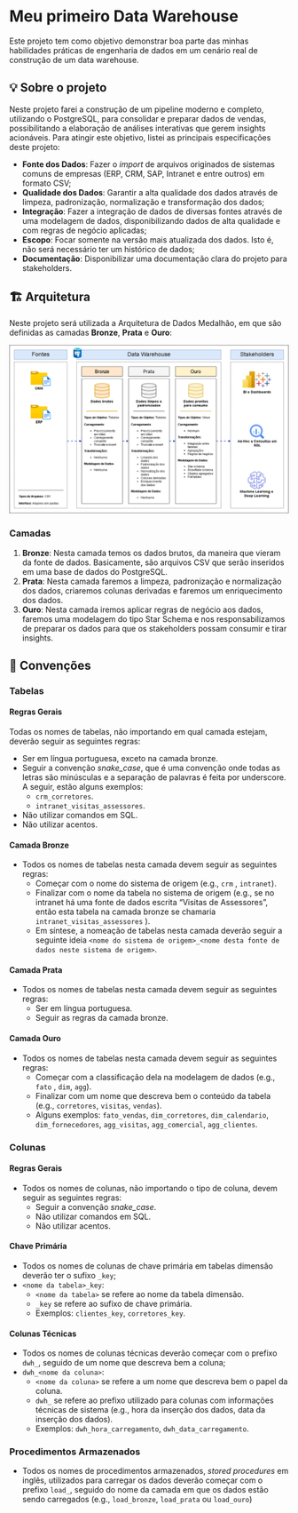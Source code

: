 # **Meu primeiro Data Warehouse**

Este projeto tem como objetivo demonstrar boa parte das minhas habilidades práticas de engenharia de dados em um cenário real de construção de um data warehouse.

## :bulb: **Sobre o projeto**

Neste projeto farei a construção de um pipeline moderno e completo, utilizando o PostgreSQL, para consolidar e preparar dados de vendas, possibilitando a elaboração de análises interativas que gerem insights acionáveis. Para atingir este objetivo, listei as principais especificações deste projeto:

- **Fonte dos Dados**: Fazer o *import* de arquivos originados de sistemas comuns de empresas (ERP, CRM, SAP, Intranet e entre outros) em formato CSV;
- **Qualidade dos Dados**: Garantir a alta qualidade dos dados através de limpeza, padronização, normalização e transformação dos dados;
- **Integração**: Fazer a integração de dados de diversas fontes através de uma modelagem de dados, disponibilizando dados de alta qualidade e com regras de negócio aplicadas;
- **Escopo**: Focar somente na versão mais atualizada dos dados. Isto é, não será necessário ter um histórico de dados;
- **Documentação**: Disponibilizar uma documentação clara do projeto para stakeholders.

## 🏗️ **Arquitetura**

Neste projeto será utilizada a Arquitetura de Dados Medalhão, em que são definidas as camadas **Bronze**, **Prata** e **Ouro**:

![alt text](docs/images/arquitetura.png)

### **Camadas**

1. **Bronze**: Nesta camada temos os dados brutos, da maneira que vieram da fonte de dados. Basicamente, são arquivos CSV que serão inseridos em uma base de dados do PostgreSQL.
2. **Prata**: Nesta camada faremos a limpeza, padronização e normalização dos dados, criaremos colunas derivadas e faremos um enriquecimento dos dados.
3. **Ouro**: Nesta camada iremos aplicar regras de negócio aos dados, faremos uma modelagem do tipo Star Schema e nos responsabilizamos de preparar os dados para que os stakeholders possam consumir e tirar insights.

## :page_with_curl: **Convenções**

### **Tabelas**

#### **Regras Gerais**

Todas os nomes de tabelas, não importando em qual camada estejam, deverão seguir as seguintes regras:

- Ser em língua portuguesa, exceto na camada bronze.
- Seguir a convenção *snake_case*, que é uma convenção onde todas as letras são minúsculas e a separação de palavras é feita por underscore. A seguir, estão alguns exemplos:
    - `crm_corretores`.
    - `intranet_visitas_assessores`.
- Não utilizar comandos em SQL.
- Não utilizar acentos.

#### **Camada Bronze**

- Todos os nomes de tabelas nesta camada devem seguir as seguintes regras:
    - Começar com o nome do sistema de origem (e.g., `crm` , `intranet`).
    - Finalizar com o nome da tabela no sistema de origem (e.g., se no intranet há uma fonte de dados escrita “Visitas de Assessores”, então esta tabela na camada bronze se chamaria `intranet_visitas_assessores` ).
    - Em síntese, a nomeação de tabelas nesta camada deverão seguir a seguinte ideia `<nome do sistema de origem>_<nome desta fonte de dados neste sistema de origem>`.

#### **Camada Prata**

- Todos os nomes de tabelas nesta camada devem seguir as seguintes regras:
    - Ser em língua portuguesa.
    - Seguir as regras da camada bronze.

#### **Camada Ouro**

- Todos os nomes de tabelas nesta camada devem seguir as seguintes regras:
    - Começar com a classificação dela na modelagem de dados (e.g., `fato` , `dim`, `agg`).
    - Finalizar com um nome que descreva bem o conteúdo da tabela (e.g., `corretores`, `visitas`, `vendas`).
    - Alguns exemplos: `fato_vendas`, `dim_corretores`, `dim_calendario`, `dim_fornecedores`, `agg_visitas`, `agg_comercial`, `agg_clientes`.

### **Colunas**

#### **Regras Gerais**

- Todos os nomes de colunas, não importando o tipo de coluna, devem seguir as seguintes regras:
    - Seguir a convenção *snake_case*.
    - Não utilizar comandos em SQL.
    - Não utilizar acentos.

#### **Chave Primária**

- Todos os nomes de colunas de chave primária em tabelas dimensão deverão ter o sufixo `_key`;
- `<nome da tabela>_key`:
    - `<nome da tabela>` se refere ao nome da tabela dimensão.
    - `_key` se refere ao sufixo de chave primária.
    - Exemplos: `clientes_key`, `corretores_key`.

#### **Colunas Técnicas**

- Todos os nomes de colunas técnicas deverão começar com o prefixo `dwh_`, seguido de um nome que descreva bem a coluna;
- `dwh_<nome da coluna>`:
    - `<nome da coluna>` se refere a um nome que descreva bem o papel da coluna.
    - `dwh_` se refere ao prefixo utilizado para colunas com informações técnicas de sistema (e.g., hora da inserção dos dados, data da inserção dos dados).
    - Exemplos: `dwh_hora_carregamento`, `dwh_data_carregamento`.

### **Procedimentos Armazenados**

- Todos os nomes de procedimentos armazenados, *stored procedures* em inglês, utilizados para carregar os dados deverão começar com o prefixo `load_`, seguido do nome da camada em que os dados estão sendo carregados (e.g., `load_bronze`, `load_prata` ou `load_ouro`)